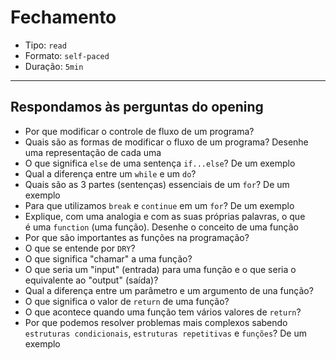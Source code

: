 # Fechamento

- Tipo: `read`
- Formato: `self-paced`
- Duração: `5min`

***

## Respondamos às perguntas do opening

- Por que modificar o controle de fluxo de um programa?
- Quais são as formas de modificar o fluxo de um programa? Desenhe uma
  representação de cada uma
- O que significa `else` de uma sentença `if...else`? De um exemplo
- Qual a diferença entre um `while` e um `do`?
- Quais são as 3 partes (sentenças) essenciais de um `for`? De um exemplo
- Para que utilizamos `break` e `continue` em um `for`? De um exemplo
- Explique, com uma analogia e com as suas próprias palavras, o que é uma
  `function` (uma função). Desenhe o conceito de uma função
- Por que são importantes as funções na programação?
- O que se entende por `DRY`?
- O que significa "chamar" a uma função?
- O que seria um "input" (entrada) para uma função e o que seria o equivalente
  ao "output" (saída)?
- Qual a diferença entre um parâmetro e um argumento de una função?
- O que significa o valor de `return` de uma função?
- O que acontece quando uma função tem vários valores de `return`?
- Por que podemos resolver problemas mais complexos sabendo `estruturas
  condicionais`, `estruturas repetitivas` e `funções`? De um exemplo
